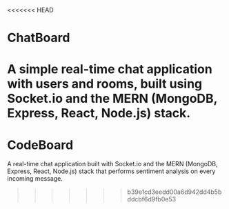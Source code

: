 <<<<<<< HEAD
# ChatBoard
A simple real-time chat application with users and rooms, built using Socket.io and the MERN (MongoDB, Express, React, Node.js) stack.
=======
# CodeBoard
A real-time chat application built with Socket.io and the MERN (MongoDB, Express, React, Node.js) stack that performs sentiment analysis on every incoming message.
>>>>>>> b39e1cd3eedd00a6d942dd4b5bddcbf6d9fb0e53
